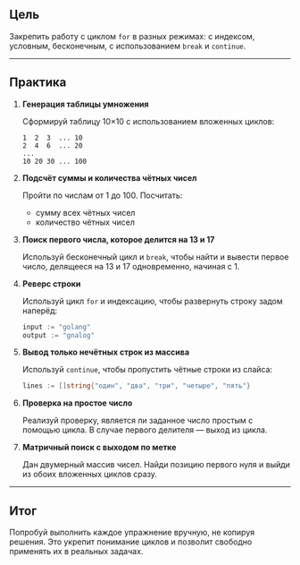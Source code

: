 
## Цель

Закрепить работу с циклом `for` в разных режимах: с индексом, условным, бесконечным, с использованием `break` и `continue`.

---

## Практика

1. **Генерация таблицы умножения**

   Сформируй таблицу 10×10 с использованием вложенных циклов:

   ```
   1  2  3  ... 10
   2  4  6  ... 20
   ...
   10 20 30 ... 100
   ```

2. **Подсчёт суммы и количества чётных чисел**

   Пройти по числам от 1 до 100. Посчитать:
   - сумму всех чётных чисел
   - количество чётных чисел

3. **Поиск первого числа, которое делится на 13 и 17**

   Используй бесконечный цикл и `break`, чтобы найти и вывести первое число, делящееся на 13 и 17 одновременно, начиная с 1.

4. **Реверс строки**

   Используй цикл `for` и индексацию, чтобы развернуть строку задом наперёд:
   ```go
   input := "golang"
   output := "gnalog"
   ```

5. **Вывод только нечётных строк из массива**

   Используй `continue`, чтобы пропустить чётные строки из слайса:
   ```go
   lines := []string{"один", "два", "три", "четыре", "пять"}
   ```

6. **Проверка на простое число**

   Реализуй проверку, является ли заданное число простым с помощью цикла. В случае первого делителя — выход из цикла.

7. **Матричный поиск с выходом по метке**

   Дан двумерный массив чисел. Найди позицию первого нуля и выйди из обоих вложенных циклов сразу.

---

## Итог

Попробуй выполнить каждое упражнение вручную, не копируя решения. Это укрепит понимание циклов и позволит свободно применять их в реальных задачах.
